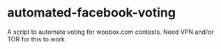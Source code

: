 automated-facebook-voting
=========================

A script to automate voting for woobox.com contests. Need VPN and/or TOR for this to work.
